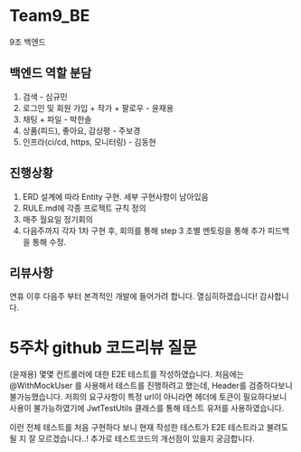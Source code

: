 # Team9_BE
9조 백엔드 

## 백엔드 역할 분담

1. 검색 - 심규민
2. 로그인 및 회원 가입 + 작가 + 팔로우 - 윤재용
3. 채팅 + 파일 - 박한솔
4. 상품(피드), 좋아요, 감상평 - 주보경 
5. 인프라(ci/cd, https, 모니터링) - 김동현

## 진행상황
1. ERD 설계에 따라 Entity 구현. 세부 구현사항이 남아있음
2. RULE.md에 각종 프로젝트 규칙 정의
3. 매주 월요일 정기회의
4. 다음주까지 각자 1차 구현 후, 회의를 통해 step 3 조별 멘토링을 통해 추가 피드백을 통해 수정.


## 리뷰사항
연휴 이후 다음주 부터 본격적인 개발에 들어가려 합니다. 열심히하겠습니다! 감사합니다.



# 5주차 github 코드리뷰 질문
(윤재용)
몇몇 컨트롤러에 대한 E2E 테스트를 작성하였습니다.
처음에는 @WithMockUser 를 사용해서 테스트를 진행하려고 했는데, Header를 검증하다보니 불가능했습니다.
저희의 요구사항이 특정 url이 아니라면 헤더에 토큰이 필요하다보니 사용이 불가능하였기에 JwtTestUtils 클래스를 통해 테스트 유저를 사용하였습니다.

이런 전체 테스트를 처음 구현하다 보니 
현재 작성한 테스트가 E2E 테스트라고 불려도 될 지 잘 모르겠습니다..!
추가로 테스트코드의 개선점이 있을지 궁금합니다.
